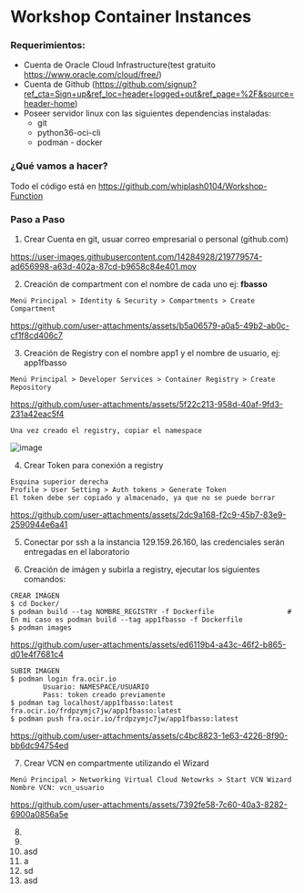 # Workshop Container Instances

### Requerimientos:

- Cuenta de Oracle Cloud Infrastructure(test gratuito https://www.oracle.com/cloud/free/)
- Cuenta de Github (https://github.com/signup?ref_cta=Sign+up&ref_loc=header+logged+out&ref_page=%2F&source=header-home)
- Poseer servidor linux con las siguientes dependencias instaladas:
  - git
  - python36-oci-cli
  - podman - docker 

### ¿Qué vamos a hacer?
Todo el código está en https://github.com/whiplash0104/Workshop-Function


### Paso a Paso

1. Crear Cuenta en git, usuar correo empresarial o personal (github.com)


https://user-images.githubusercontent.com/14284928/219779574-ad656998-a63d-402a-87cd-b9658c84e401.mov


2. Creación de compartment con el nombre de cada uno ej: **fbasso**
```
Menú Principal > Identity & Security > Compartments > Create Compartment
```


https://github.com/user-attachments/assets/b5a06579-a0a5-49b2-ab0c-cf1f8cd406c7

3. Creación de Registry con el nombre app1 y el nombre de usuario, ej: app1fbasso
```
Menú Principal > Developer Services > Container Registry > Create Repository
```
https://github.com/user-attachments/assets/5f22c213-958d-40af-9fd3-231a42eac5f4

```
Una vez creado el registry, copiar el namespace
```
![image](https://github.com/user-attachments/assets/35bfa005-7806-4afc-ac9a-d88bf2bc8e99)


4. Crear Token para conexión a registry
```
Esquina superior derecha
Profile > User Setting > Auth tokens > Generate Token
El token debe ser copiado y almacenado, ya que no se puede borrar
```

https://github.com/user-attachments/assets/2dc9a168-f2c9-45b7-83e9-2590944e6a41

5. Conectar por ssh a la instancia 129.159.26.160, las credenciales serán entregadas en el laboratorio

6. Creación de imágen y subirla a registry, ejecutar los siguientes comandos:
```
CREAR IMÁGEN
$ cd Docker/
$ podman build --tag NOMBRE_REGISTRY -f Dockerfile                  # En mi caso es podman build --tag app1fbasso -f Dockerfile
$ podman images
```

https://github.com/user-attachments/assets/ed6119b4-a43c-46f2-b865-d01e4f7681c4

```
SUBIR IMAGEN
$ podman login fra.ocir.io
        Usuario: NAMESPACE/USUARIO
        Pass: token creado previamente
$ podman tag localhost/app1fbasso:latest fra.ocir.io/frdpzymjc7jw/app1fbasso:latest
$ podman push fra.ocir.io/frdpzymjc7jw/app1fbasso:latest
```

https://github.com/user-attachments/assets/c4bc8823-1e63-4226-8f90-bb6dc94754ed

7. Crear VCN en compartmente utilizando el Wizard
```
Menú Principal > Networking Virtual Cloud Netowrks > Start VCN Wizard
Nombre VCN: vcn_usuario
```

https://github.com/user-attachments/assets/7392fe58-7c60-40a3-8282-6900a0856a5e


8. 
9.  
10. asd
11. a
12. sd
13. asd
